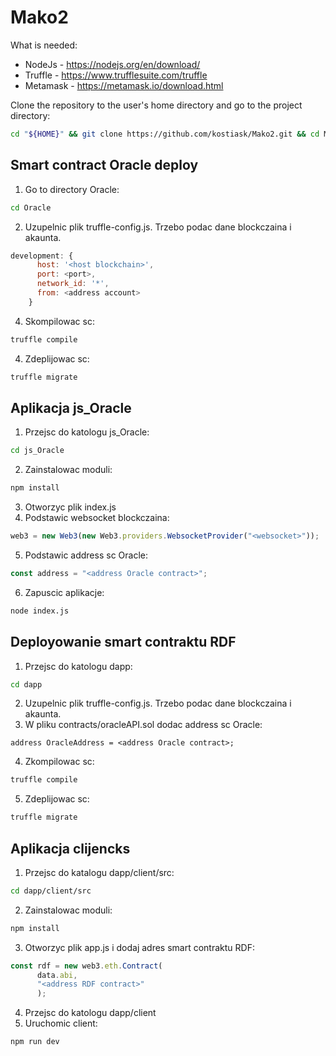 # Mako2

What is needed:
 * NodeJs - https://nodejs.org/en/download/
 * Truffle - https://www.trufflesuite.com/truffle
 * Metamask - https://metamask.io/download.html

Clone the repository to the user's home directory and go to the project directory:
```bash
cd "${HOME}" && git clone https://github.com/kostiask/Mako2.git && cd Mako2
```

## Smart contract Oracle deploy
1. Go to directory Oracle: 
```bash
cd Oracle
```
2. Uzupelnic plik truffle-config.js. Trzebo podac dane blockczaina i akaunta.
```js
development: {
      host: '<host blockchain>',
      port: <port>,
      network_id: '*',
      from: <address account>
    }
```
4. Skompilowac sc: 
```bash
truffle compile
```
4. Zdeplijowac sc: 
```bash
truffle migrate
```

## Aplikacja js_Oracle
1. Przejsc do katologu js_Oracle: 
```bash
cd js_Oracle
```
2. Zainstalowac moduli:
```bash
npm install
```
3. Otworzyc plik index.js
4. Podstawic websocket blockczaina: 
```js
web3 = new Web3(new Web3.providers.WebsocketProvider("<websocket>"));
```
5. Podstawic address sc Oracle:
```js
const address = "<address Oracle contract>";
```
6. Zapuscic aplikacje: 
```bash
node index.js
```

## Deployowanie smart contraktu RDF
1. Przejsc do katologu dapp:
```bash
cd dapp
```
2. Uzupelnic plik truffle-config.js. Trzebo podac dane blockczaina i akaunta.
3. W pliku contracts/oracleAPI.sol dodac address sc Oracle:
```sol
address OracleAddress = <address Oracle contract>;
```
4. Zkompilowac sc: 
```bash
truffle compile
```
5. Zdeplijowac sc: 
```bash
truffle migrate
```

## Aplikacja clijencks
1. Przejsc do katalogu dapp/client/src: 
```bash
cd dapp/client/src
```
2. Zainstalowac moduli:
```bash
npm install
```
3. Otworzyc plik app.js i dodaj adres smart contraktu RDF:
```js
const rdf = new web3.eth.Contract(
      data.abi,
      "<address RDF contract>"
      );
```
4. Przejsc do katologu dapp/client
5. Uruchomic client: 
```bash
npm run dev
```

